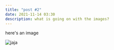 ```yaml
---
title: "post #2"
date: 2021-11-14 03:30
description: what is going on with the images?
---
```

here's an image 

![jaja](static/1f92d8277af0f40805fe0da1616a35a7/2244e/cinque-terre-national-park.jpg "jeje")